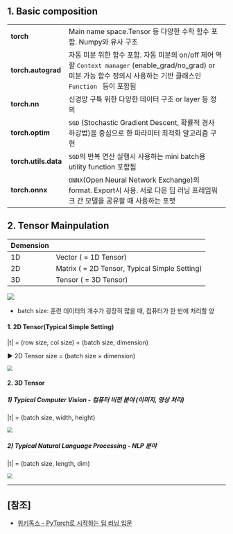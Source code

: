 

## 1. Basic composition 

|                      |                                                              |
| -------------------- | ------------------------------------------------------------ |
| **torch**            | Main name space.Tensor 등 다양한 수학 함수 포함. Numpy와 유사 구조 |
| **torch.autograd**   | 자동 미분 위한 함수 포함. 자동 미분의 on/off 제어 역할 `Context manager` (enable_grad/no_grad) or 미분 가능 함수 정의시 사용하는 기반 클래스인 `Function ` 등이 포함됨 |
| **torch.nn**         | 신경망 구툭 위한 다양한 데이터 구조 or layer 등 정의         |
| **torch.optim**      | `SGD` (Stochastic Gradient Descent, 확률적 경사 하강법)을 중심으로 한 파라미터 최적화 알고리즘 구현 |
| **torch.utils.data** | `SGD`의 반복 연산 실행시 사용하는 mini batch용 utility function 포함됨 |
| **torch.onnx**       | `ONNX`(Open Neural Network Exchange)의 format. Export시 사용. 서로 다은 딥 러닝 프레임워크 간 모델을 공유할 때 사용하는 포맷 |



## 2. Tensor Mainpulation

| Demension |                                               |
| --------- | --------------------------------------------- |
| 1D        | Vector ( = 1D Tensor)                         |
| 2D        | Matrix ( = 2D Tensor, Typical Simple Setting) |
| 3D        | Tensor ( = 3D Tensor)                         |

![](https://wikidocs.net/images/page/52460/tensor1.PNG)



- batch size: 훈련 데이터의 개수가 굉장히 많을 때, 컴퓨터가 한 번에  처리할 양



#### 1. **2D Tensor(Typical Simple Setting)**

|t| = (row size, col size) = (batch size, dimension)

▶︎ 2D Tensor size = (batch size × dimension)

<img src="https://wikidocs.net/images/page/52460/tensor3.PNG" style="zoom:75%;" />



#### 2. **3D Tensor**

##### 1) Typical Computer Vision - 컴퓨터 비전 분야 (이미지, 영상 처리)

|t| =  (batch size, width, height)

<img src="https://wikidocs.net/images/page/52460/tensor5.PNG" style="zoom:75%;" />



##### 2)  Typical Natural Language Processing - NLP 분야

|t| =  (batch size, length, dim)

<img src="https://wikidocs.net/images/page/52460/tensor6.PNG" style="zoom:75%;" />

______

## [참조]

- [위키독스 - PyTorch로 시작하는 딥 러닝 입문 ](https://wikidocs.net/52415)